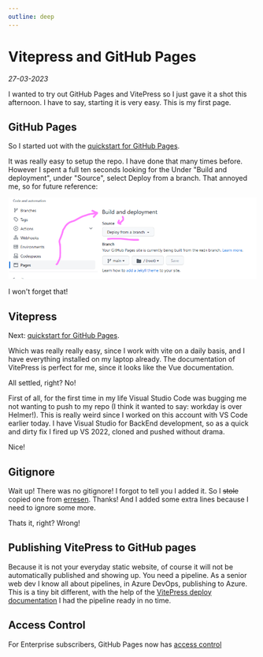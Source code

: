 ```yaml
---
outline: deep
---
```

 # Vitepress and GitHub Pages
*27-03-2023*

 I wanted to try out GitHub Pages and VitePress so I just gave it a shot this afternoon. I have to say, starting it is very easy. This is my first page.

## GitHub Pages

 So I started uot with the [quickstart for GitHub Pages](https://docs.github.com/en/pages/quickstart).

It was really easy to setup the repo. I have done that many times before. However I spent a full ten seconds looking for the Under "Build and deployment", under "Source", select Deploy from a branch.
That annoyed me, so for future reference:

![Under "Build and deployment", under "Source", select Deploy from a branch.](assets/vitepress/vitepressgithubpages01.png "It is here!")

I won't forget that!

## Vitepress

Next: [quickstart for GitHub Pages](https://docs.github.com/en/pages/quickstart).

Which was really really easy, since I work with vite on a daily basis, and I have everything installed on my laptop already. The documentation of VitePress is perfect for me, since it looks like the Vue documentation.

All settled, right? No!

First of all, for the first time in my life Visual Studio Code was bugging me not wanting to push to my repo (I think it wanted to say: workday is over Helmer!). This is really weird since I worked on this account with VS Code earlier today. I have Visual Studio for BackEnd development, so as a quick and dirty fix I fired up VS 2022, cloned and pushed without drama.

Nice!

## Gitignore

Wait up! There was no gitignore! I forgot to tell you I added it.
So I ~~stole~~ copied one from [erresen](https://erresen.github.io/vue/js/git/2020/07/08/vue-js-gitigore.html). Thanks! And I added some extra lines because I need to ignore some more.

Thats it, right? Wrong!

## Publishing VitePress to GitHub pages

Because it is not your everyday static website, of course it will not be automatically published and showing up. You need a pipeline. As a senior web dev I know all about pipelines, in Azure DevOps, publishing to Azure. This is a tiny bit different, with the help of the [VitePress deploy documentation](https://vitepress.dev/guide/deploy) I had the pipeline ready in no time.

## Access Control

For Enterprise subscribers, GitHub Pages now has [access control](https://github.blog/changelog/2021-01-21-access-control-for-github-pages/)
